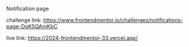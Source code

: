 Notification page

challenge link: https://www.frontendmentor.io/challenges/notifications-page-DqK5QAmKbC

live link: https://2024-frontendmentor-33.vercel.app/
